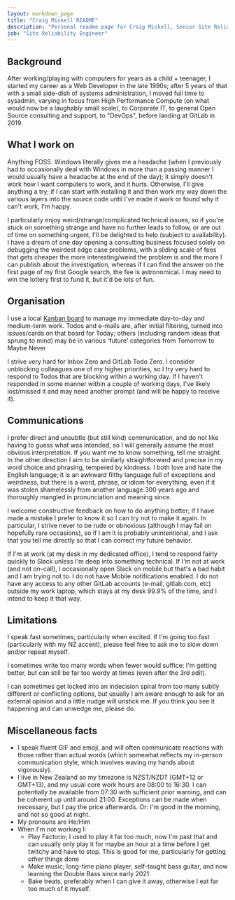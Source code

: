 ```yaml
---
layout: markdown_page
title: "Craig Miskell README"
description: "Personal readme page for Craig Miskell, Senior Site Reliability Engineer, GitLab"
job: "Site Reliability Engineer"
---
```


## Background

After working/playing with computers for years as a child + teenager, I started my career as a Web Developer in the late 1990s; after 5 years of that with a small side-dish of systems administration, I moved full time to sysadmin, varying in focus from High Performance Compute (on what would now be a laughably small scale), to Corporate IT, to general Open Source consulting and support, to "DevOps", before landing at GitLab in 2019.

## What I work on

Anything FOSS.  Windows literally gives me a headache (when I previously had to occasionally deal with Windows in more than a passing manner I would usually have a headache at the end of the day); it simply doesn't work how I want computers to work, and it hurts.  Otherwise, I'll give anything a try; if I can start with installing it and then work my way down the various layers into the source code until I've made it work or found why it can't work, I'm happy.

I particularly enjoy weird/strange/complicated technical issues, so if you're stuck on something strange and have no further leads to follow, or are out of time on something urgent, I'll be delighted to help (subject to availability).  I have a dream of one day opening a consulting business focused solely on debugging the weirdest edge case problems, with a sliding scale of fees that gets cheaper the more interesting/weird the problem is and the more I can publish about the investigation, whereas if I can find the answer on the first page of my first Google search, the fee is astronomical.  I may need to win the lottery first to fund it, but it'd be lots of fun. 

## Organisation 

I use a local [Kanban board](https://greggigon.com/my-personal-kanban-2-0/) to manage my immediate day-to-day and medium-term work.  Todos and e-mails are, after initial filtering, turned into issues/cards on that board for Today; others (including random ideas that sprung to mind) may be in various 'future' categories from Tomorrow to Maybe Never 

I strive very hard for Inbox Zero and GitLab Todo Zero.  I consider unblocking colleagues one of my higher priorities, so I try very hard to respond to Todos that are blocking within a working day.  If I haven't responded in some manner within a couple of working days, I've likely lost/missed it and may need another prompt (and will be happy to receive it).

## Communications

I prefer direct and unsubtle (but still kind) communication, and do not like having to guess what was intended, so I will generally assume the most obvious interpretation.  If you want me to know something, tell me straight.  In the other direction I aim to be similarly straightforward and precise in my word choice and phrasing, tempered by kindness.  I both love and hate the English language; it is an awkward filthy language full of exceptions and weirdness, but there is a word, phrase, or idiom for everything, even if it was stolen shamelessly from another language 300 years ago and thoroughly mangled in pronunciation and meaning since.

I welcome constructive feedback on how to do anything better; if I have made a mistake I prefer to know it so I can try not to make it again.  In particular, I strive never to be rude or obnoxious (although I may fail on hopefully rare occasions), so if I am it is probably unintentional, and I ask that you tell me directly so that I can correct my future behavior.

If I'm at work (at my desk in my dedicated office), I tend to respond fairly quickly to Slack unless I'm deep into something technical.  If I'm not at work (and not on-call), I occasionally open Slack on mobile but that's a bad habit and I am trying not to.  I do not have Mobile notifications enabled.  I do not have any access to any other GitLab accounts (e-mail, gitlab.com, etc) outside my work laptop, which stays at my desk 99.9% of the time, and I intend to keep it that way.

## Limitations

I speak fast sometimes, particularly when excited.  If I'm going too fast (particularly with my NZ accent), please feel free to ask me to slow down and/or repeat myself.

I sometimes write too many words when fewer would suffice; I'm getting better, but can still be far too wordy at times (even after the 3rd edit).

I can sometimes get locked into an indecision spiral from too many subtly different or conflicting options, but usually I am aware enough to ask for an external opinion and a little nudge will unstick me.  If you think you see it happening and can unwedge me, please do.

## Miscellaneous facts

* I speak fluent GIF and emoji, and will often communicate reactions with those rather than actual words (which somewhat reflects my in-person communication style, which involves waving my hands about vigorously).
* I live in New Zealand so my timezone is NZST/NZDT (GMT+12 or GMT+13), and my usual core work hours are 08:00 to 16:30.  I can potentially be available from 07:30 with sufficient prior warning, and can be coherent up until around 21:00.  Exceptions can be made when necessary, but I pay the price afterwards.  Or: I'm good in the morning, and not so good at night. 
* My pronouns are He/Him
* When I'm not working I:
  * Play Factorio; I used to play it far too much, now I'm past that and can usually only play it for maybe an hour at a time before I get twitchy and have to stop.  This is good for me, particularly for getting *other* things done
  * Make music; long-time piano player, self-taught bass guitar, and now learning the Double Bass since early 2021.
  * Bake treats, preferably when I can give it away, otherwise I eat far too much of it myself.

